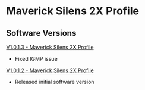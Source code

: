 # Maverick Silens 2X Profile

## Software Versions

[V1.0.1.3 - Maverick Silens 2X Profile](https://github.com/Chauvet-Pro/MAVERICKSILENS2XPROFILE/blob/39d237c5a0617b0faa6715588d071af808940000/firmware/V1.0.1.3.zip)
- Fixed IGMP issue

[V1.0.1.2 - Maverick Silens 2X Profile](https://github.com/Chauvet-Pro/MAVERICKSILENS2XPROFILE/blob/efdf569cdf5743a7c86a02896b0155e60990b6d7/firmware/V1.0.1.2.zip)
- Released initial software version
